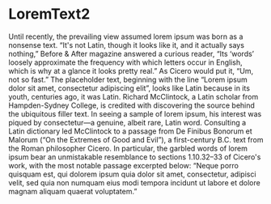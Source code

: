 # LoremText2
Until recently, the prevailing view assumed lorem ipsum was born as a nonsense text. “It's not Latin, though it looks like it, and it actually says nothing,” Before &amp; After magazine answered a curious reader, “Its ‘words’ loosely approximate the frequency with which letters occur in English, which is why at a glance it looks pretty real.”  As Cicero would put it, “Um, not so fast.”  The placeholder text, beginning with the line “Lorem ipsum dolor sit amet, consectetur adipiscing elit”, looks like Latin because in its youth, centuries ago, it was Latin.  Richard McClintock, a Latin scholar from Hampden-Sydney College, is credited with discovering the source behind the ubiquitous filler text. In seeing a sample of lorem ipsum, his interest was piqued by consectetur—a genuine, albeit rare, Latin word. Consulting a Latin dictionary led McClintock to a passage from De Finibus Bonorum et Malorum (“On the Extremes of Good and Evil”), a first-century B.C. text from the Roman philosopher Cicero.  In particular, the garbled words of lorem ipsum bear an unmistakable resemblance to sections 1.10.32–33 of Cicero's work, with the most notable passage excerpted below:      “Neque porro quisquam est, qui dolorem ipsum quia dolor sit amet, consectetur, adipisci velit, sed quia non numquam eius modi tempora incidunt ut labore et dolore magnam aliquam quaerat voluptatem.”
